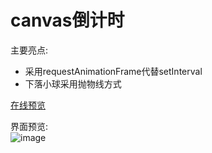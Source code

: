 # canvas倒计时  
主要亮点:  
- 采用requestAnimationFrame代替setInterval 
- 下落小球采用抛物线方式  

[在线预览](http://hecun0000.github.io/css/canvasCountDown/index.html)

界面预览:   
![image](http://oxi9lrcsm.bkt.clouddn.com/倒计时.png)